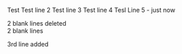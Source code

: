 Test
Test line 2
Test line 3
Test line 4
Tesl Line 5 - just now

2 blank lines deleted   
2 blank lines

3rd line added
